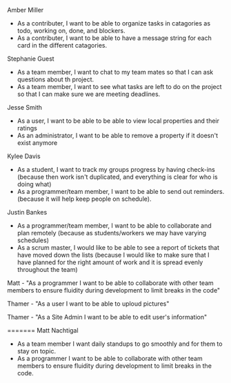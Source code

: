 Amber Miller
* As a contributer, I want to be able to organize tasks in catagories as todo, working on, done, and blockers.
* As a contributer, I want to be able to have a message string for each card in the different catagories.

Stephanie Guest
* As a team member, I want to chat to my team mates so that I can ask questions about th project.
* As a team member, I want to see what tasks are left to do on the project so that I can make sure we are meeting deadlines.

Jesse Smith
* As a user, I want to be able to be able to view local properties and their ratings
* As an administrator, I want to be able to remove a property if it doesn't exist anymore

Kylee Davis
* As a student, I want to track my groups progress by having check-ins (because then work isn't duplicated, and everything is clear for who is doing what)
* As a programmer/team member, I want to be able to send out reminders.(because
	 it will help keep people on schedule).

Justin Bankes
* As a programmer/team member, I want to be able to collaborate and plan remotely (because as students/workers we may have varying schedules)
* As a scrum master, I would like to be able to see a report of tickets that have moved down the lists (because I would like to make sure that I have planned for the right amount of work and it is spread evenly throughout the team)

Matt - "As a programmer I want to be able to collaborate with other team members to ensure fluidity during development to limit breaks in the code"

Thamer - "As a user I want to be able to uploud pictures"

Thamer - "As a Site Admin I want to be able to edit user's information"

=======
Matt Nachtigal
* As a team member I want daily standups to go smoothly and for them to stay on topic.
* As a programmer I want to be able to collaborate with other team members to ensure fluidity during development to limit breaks in the code.
